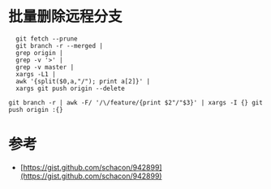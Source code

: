 # 批量删除远程分支

```
  git fetch --prune 
  git branch -r --merged |
  grep origin |
  grep -v '>' | 
  grep -v master | 
  xargs -L1 | 
  awk '{split($0,a,"/"); print a[2]}' | 
  xargs git push origin --delete
```


```
git branch -r | awk -F/ '/\/feature/{print $2"/"$3}' | xargs -I {} git push origin :{}
```

# 参考
- [https://gist.github.com/schacon/942899](https://gist.github.com/schacon/942899)
